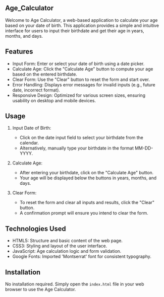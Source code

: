 ﻿## Age_Calculator
Welcome to Age Calculator, a web-based application to calculate your age based on your date of birth. This application provides a simple and intuitive interface for users to input their birthdate and get their age in years, months, and days.

## Features
- Input Form: Enter or select your date of birth using a date picker.
- Calculate Age: Click the "Calculate Age" button to compute your age based on the entered birthdate.
- Clear Form: Use the "Clear" button to reset the form and start over.
- Error Handling: Displays error messages for invalid inputs (e.g., future date, incorrect format).
- Responsive Design: Optimized for various screen sizes, ensuring usability on desktop and mobile devices.

## Usage
1. Input Date of Birth:
   - Click on the date input field to select your birthdate from the calendar.
   - Alternatively, manually type your birthdate in the format MM-DD-YYYY.

2. Calculate Age:
   - After entering your birthdate, click on the "Calculate Age" button.
   - Your age will be displayed below the buttons in years, months, and days.

3. Clear Form:
   - To reset the form and clear all inputs and results, click the "Clear" button.
   - A confirmation prompt will ensure you intend to clear the form.

## Technologies Used
- HTML5: Structure and basic content of the web page.
- CSS3: Styling and layout of the user interface.
- JavaScript: Age calculation logic and form validation.
- Google Fonts: Imported 'Montserrat' font for consistent typography.

## Installation
No installation required. Simply open the `index.html` file in your web browser to use the Age Calculator.
